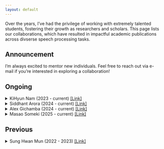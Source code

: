 ```yaml
---
layout: default
---
```


Over the years, I’ve had the privilege of working with extremely talented students, fostering their growth as researchers and scholars. This page lists our collaborations, which have resulted in impactful academic publications across divserse speech processing tasks.

## Announcement
I’m always excited to mentor new individuals. Feel free to reach out via e-mail if you’re interested in exploring a collaboration!

## Ongoing
<details>
<summary>KiHyun Nam (2023 - current) <a href="https://devkihyun.github.io/about/">[Link]</a></summary>
<ul>
  <li>Topic: Robust automatic speaker verification.</li>
  <li>Outcome
    <ul>
      <li>Kihyun Nam, Hee-Soo Heo, <b>Jee-weon Jung</b>, Joon Son Chung, “Disentangled Representation Learning for Environment-agnostic Speaker Recognition,” in Proc. Interspeech, 2024.</li>
      <li>Kihyun Nam, Youkyum Kim, Jaesung Huh, Hee Soo Heo, <b>Jee-weon Jung</b>, Joon Son Chung, “Disentangled representation learning for multilingual speaker recognition,” in Proc. Interspeech, 2023.</li>
    </ul>
  </li>
</ul>
</details>

<details>
<summary>Siddhant Arora (2024 - current) <a href="https://scholar.google.com/citations?hl=ko&authuser=1&user=VGfczTIAAAAJ">[Link]</a></summary>
<ul>
  <li>Topic: Spoken language understanding, Spoken dialogue systems</li>
  <li>Outcome
    <ul>
      <li>Siddhant Arora, Ankita Pasad, Chung-Ming Chien, Jionghao Han, Roshan Sharma, <b>Jee-weon Jung</b>, Hira Dhamyal, William Chen, Suwon Shon, Hung-yi Lee, Karen Livescu, Shinji Watanabe, “On the Evaluation of Speech Foundation Models for Spoken Language Understanding,” in Proc. ACL Findings, 2024.</li>
      <li>Siddhant Arora, Hayato Futami, <b>Jee-weon Jung</b>, Yifan Peng, Roshan Sharma, Yosuke Kashiwagi, Emiru Tsunoo, Shinji Watanabe, “UniverSLU: Universal Spoken Language Understanding for Diverse Classification and Sequence Generation Tasks with a Single Network,” in Proc. NAACL, 2024.</li>
    </ul>
  </li>
</ul>
</details>

<details>
<summary>Alex Gichamba (2024 - current) <a href="https://scholar.google.com/citations?hl=ko&authuser=1&user=DlPd0kwAAAAJ">[Link]</a></summary>
<ul>
  <li>Topic: Spoofing-robust automatic speaker verification</li>
</ul>
</details>

<details>
<summary>Masao Someki (2025 - current) <a href="https://masao-someki.github.io">[Link]</a></summary>
<ul>
  <li>Topic: Dynamic pruning of LLMs</li>
</ul>
</details>

## Previous
<details>
<summary>Sung Hwan Mun (2022 - 2023) <a href="https://scholar.google.com/citations?hl=en&authuser=1&user=9l5RkZoAAAAJ">[Link]</a></summary>
<ul>
  <li>Topic: Automatic speaker verification models, spoofing-robust automatic speaker verification.</li>
  <li>Outcome
    <ul>
      <li>Sung Hwan Mun<sup>∗</sup>, Hye-jin Shim<sup>∗</sup>, Hemlata Tak∗, Xin Wang, Xuechen Liu, Md Sahidullah, Myeonghun Jeong, Min Hyun Han, Massimiliano Todisco, Kong Aik Lee, Junichi Yamagishi, Nicholas Evans, Tomi Kinnunen, Nam Soo Kim, and <b>Jee-weon Jung</b>, “Towards single integrated spoofing-aware speaker verification embeddings,” in Proc. Interspeech, 2023.</li>
      <li>Sung Hwan Mun, <b>Jee-weon Jung</b>, Min Hyun Han, Nam Soo Kim, “Frequency and Multi-Scale Selective Kernel Attention for Speaker Verification,” in Proc. SLT, 2022.</li>
    </ul>
  </li>
</ul>
</details>

